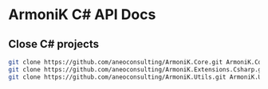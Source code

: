 # ArmoniK C# API Docs

## Close C# projects

```bash
git clone https://github.com/aneoconsulting/ArmoniK.Core.git ArmoniK.Core
git clone https://github.com/aneoconsulting/ArmoniK.Extensions.Csharp.git ArmoniK.Extensions.Csharp
git clone https://github.com/aneoconsulting/ArmoniK.Utils.git ArmoniK.Utils
```
